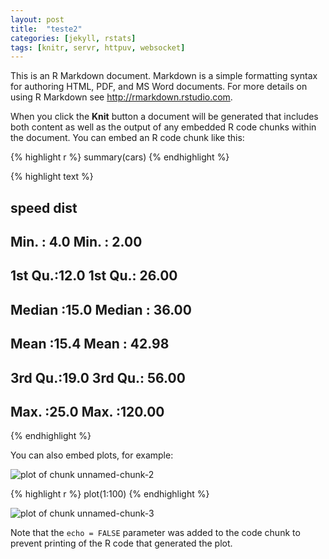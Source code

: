 ```yaml
---
layout: post
title:  "teste2"
categories: [jekyll, rstats]
tags: [knitr, servr, httpuv, websocket]
---
```


This is an R Markdown document. Markdown is a simple formatting syntax for authoring HTML, PDF, and MS Word documents. For more details on using R Markdown see <http://rmarkdown.rstudio.com>.

When you click the **Knit** button a document will be generated that includes both content as well as the output of any embedded R code chunks within the document. You can embed an R code chunk like this:


{% highlight r %}
summary(cars)
{% endhighlight %}



{% highlight text %}
##      speed           dist       
##  Min.   : 4.0   Min.   :  2.00  
##  1st Qu.:12.0   1st Qu.: 26.00  
##  Median :15.0   Median : 36.00  
##  Mean   :15.4   Mean   : 42.98  
##  3rd Qu.:19.0   3rd Qu.: 56.00  
##  Max.   :25.0   Max.   :120.00
{% endhighlight %}

You can also embed plots, for example:

![plot of chunk unnamed-chunk-2](/homefigure/source/2015-08-17-teste2/unnamed-chunk-2-1.png) 


{% highlight r %}
plot(1:100)
{% endhighlight %}

![plot of chunk unnamed-chunk-3](/homefigure/source/2015-08-17-teste2/unnamed-chunk-3-1.png) 

Note that the `echo = FALSE` parameter was added to the code chunk to prevent printing of the R code that generated the plot.
